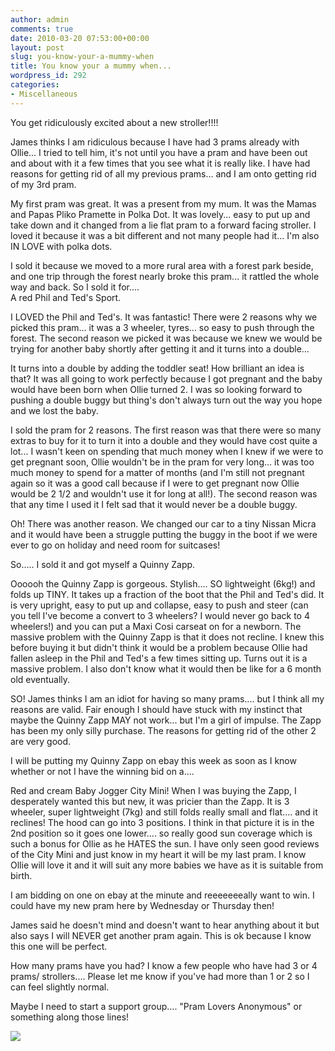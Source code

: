 ```yaml
---
author: admin
comments: true
date: 2010-03-20 07:53:00+00:00
layout: post
slug: you-know-your-a-mummy-when
title: You know your a mummy when...
wordpress_id: 292
categories:
- Miscellaneous
---
```


You get ridiculously excited about a new stroller!!!!  
  
James thinks I am ridiculous because I have had 3 prams already with Ollie... I tried to tell him, it's not until you have a pram and have been out and about with it a few times that you see what it is really like.  I have had reasons for getting rid of all my previous prams... and I am onto getting rid of my 3rd pram.  
  
My first pram was great.  It was a present from my mum.  It was the Mamas and Papas Pliko Pramette in Polka Dot.  It was lovely... easy to put up and take down and it changed from a lie flat pram to a forward facing stroller.  I loved it because it was a bit different and not many people had it... I'm also IN LOVE with polka dots.  
  
I sold it because we moved to a more rural area with a forest park beside, and one trip through the forest nearly broke this pram... it rattled the whole way and back.  So I sold it for....  
A red Phil and Ted's Sport.  
  
I LOVED the Phil and Ted's.  It was fantastic!  There were 2 reasons why we picked this pram... it was a 3 wheeler, tyres... so easy to push through the forest.  The second reason we picked it was because we knew we would be trying for another baby shortly after getting it and it turns into a double...  
  
It turns into a double by adding the toddler seat!  How brilliant an idea is that?  It was all going to work perfectly because I got pregnant and the baby would have been born when Ollie turned 2.  I was so looking forward to pushing a double buggy but thing's don't always turn out the way you hope and we lost the baby.  
  
I sold the pram for 2 reasons.  The first reason was that there were so many extras to buy for it to turn it into a double and they would have cost quite a lot... I wasn't keen on spending that much money when I knew if we were to get pregnant soon, Ollie wouldn't be in the pram for very long... it was too much money to spend for a matter of months (and I'm still not pregnant again so it was a good call because if I were to get pregnant now Ollie would be 2 1/2 and wouldn't use it for long at all!).  The second reason was that any time I used it I felt sad that it would never be a double buggy.  
  
Oh!  There was another reason.  We changed our car to a tiny Nissan Micra and it would have been a struggle putting the buggy in the boot if we were ever to go on holiday and need room for suitcases!  
  
So..... I sold it and got myself a Quinny Zapp.  


  


Oooooh the Quinny Zapp is gorgeous.  Stylish.... SO lightweight (6kg!) and folds up TINY.  It takes up a fraction of the boot that the Phil and Ted's did.  It is very upright, easy to put up and collapse, easy to push and steer (can you tell I've become a convert to 3 wheelers?  I would never go back to 4 wheelers!) and you can put a Maxi Cosi carseat on for a newborn.  The massive problem with the Quinny Zapp is that it does not recline.  I knew this before buying it but didn't think it would be a problem because Ollie had fallen asleep in the Phil and Ted's a few times sitting up.  Turns out it is a massive problem.  I also don't know what it would then be like for a 6 month old eventually.  
  
SO!  James thinks I am an idiot for having so many prams.... but I think all my reasons are valid.  Fair enough I should have stuck with my instinct that maybe the Quinny Zapp MAY not work... but I'm a girl of impulse.  The Zapp has been my only silly purchase.  The reasons for getting rid of the other 2 are very good.  
  
I will be putting my Quinny Zapp on ebay this week as soon as I know whether or not I have the winning bid on a....  
  
Red and cream Baby Jogger City Mini!  When I was buying the Zapp, I desperately wanted this but new, it was pricier than the Zapp.  It is 3 wheeler, super lightweight (7kg) and still folds really small and flat.... and it reclines!  The hood can go into 3 positions.  I think in that picture it is in the 2nd position so it goes one lower.... so really good sun coverage which is such a bonus for Ollie as he HATES the sun.  I have only seen good reviews of the City Mini and just know in my heart it will be my last pram.  I know Ollie will love it and it will suit any more babies we have as it is suitable from birth.  
  
I am bidding on one on ebay at the minute and reeeeeeeally want to win.  I could have my new pram here by Wednesday or Thursday then!  
  
James said he doesn't mind and doesn't want to hear anything about it but also says I will NEVER get another pram again.  This is ok because I know this one will be perfect.  
  
How many prams have you had?  I know a few people who have had 3 or 4 prams/ strollers.... Please let me know if you've had more than 1 or 2 so I can feel slightly normal.  
  
Maybe I need to start a support group.... "Pram Lovers Anonymous" or something along those lines!

![](https://blogger.googleusercontent.com/tracker/251139911615938991-4624232509435391552?l=www.outmumbered.com)

